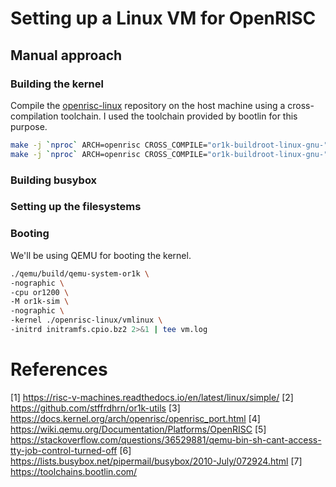# Setting up a Linux VM for OpenRISC

## Manual approach

### Building the kernel

Compile the [openrisc-linux](https://github.com/openrisc/linux) repository on the host machine using a cross-compilation toolchain. I used the toolchain provided by bootlin for this purpose.

```sh
make -j `nproc` ARCH=openrisc CROSS_COMPILE="or1k-buildroot-linux-gnu-" defconfig
make -j `nproc` ARCH=openrisc CROSS_COMPILE="or1k-buildroot-linux-gnu-"
```

### Building busybox

### Setting up the filesystems

### Booting

We'll be using QEMU for booting the kernel.

```sh
./qemu/build/qemu-system-or1k \
-nographic \
-cpu or1200 \
-M or1k-sim \
-nographic \
-kernel ./openrisc-linux/vmlinux \
-initrd initramfs.cpio.bz2 2>&1 | tee vm.log
```

# References

[1] https://risc-v-machines.readthedocs.io/en/latest/linux/simple/
[2] https://github.com/stffrdhrn/or1k-utils
[3] https://docs.kernel.org/arch/openrisc/openrisc_port.html
[4] https://wiki.qemu.org/Documentation/Platforms/OpenRISC
[5] https://stackoverflow.com/questions/36529881/qemu-bin-sh-cant-access-tty-job-control-turned-off
[6] https://lists.busybox.net/pipermail/busybox/2010-July/072924.html
[7] https://toolchains.bootlin.com/

